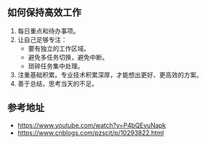 ## 如何保持高效工作

1. 每日重点和待办事项。
2. 让自己足够专注：
    - 要有独立的工作区域。
    - 避免多任务切换，避免中断。
    - 琐碎任务集中处理。
3. 注重基础积累。专业技术积累深厚，才能想出更好、更高效的方案。
4. 善于总结，思考当天的不足。

## 参考地址
- https://www.youtube.com/watch?v=P4bQEvuNapk
- https://www.cnblogs.com/pzscit/p/10293822.html
